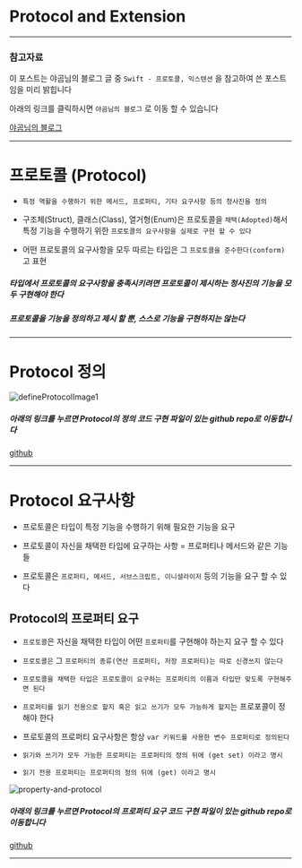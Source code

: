 # Protocol and Extension

---

### 참고자료

이 포스트는 야곰님의 블로그 글 중 `Swift - 프로토콜, 익스텐션` 을 참고하여 쓴 포스트임을 미리 밝힙니다

아래의 링크를 클릭하시면 `야곰님의 블로그` 로 이동 할 수 있습니다

[야곰님의 블로그](https://blog.yagom.net/529)

---

# 프로토콜 (Protocol) 

- `특정 역활을 수행하기 위한 메서드, 프로퍼티, 기타 요구사항 등의 청사진을 정의`

- 구조체(Struct), 클래스(Class), 열거형(Enum)은 프로토콜을 `채택(Adopted)`해서 특정 기능을 수행하기 위한 `프로토콜의 요구사항을 실제로 구현 할 수 있다`

- 어떤 프로토콜의 요구사항을 모두 따르는 타입은 그 `프로토콜을 준수한다(conform)`고 표현

##### 타입에서 프로토콜의 요구사항을 충족시키려면 프로토콜이 제시하는 청사진의 기능을 모두 구현해야 한다

##### 프로토콜을 기능을 정의하고 제시 할 뿐, 스스로 기능을 구현하지는 않는다

---

# Protocol 정의

![defineProtocolImage1](https://user-images.githubusercontent.com/42841888/59547125-7d23fe80-8f74-11e9-8125-4a284b766409.png)

##### 아래의 링크를 누르면 Protocol의 정의 코드 구현 파일이 있는 github repo로 이동합니다

[github](https://github.com/VincentGeranium/Swift-Study/tree/master/2019-06-16-protocol-Example.playground)

---

# Protocol 요구사항

- 프로토콜은 타입이 특정 기능을 수행하기 위해 필요한 기능을 요구

- 프로토콜이 자신을 채택한 타입에 요구하는 사항 = 프로퍼티나 메서드와 같은 기능들

- 프로토콜은 `프로퍼티, 메서드, 서브스크립트, 이니셜라이저` 등의 기능을 요구 할 수 있다

## Protocol의 프로퍼티 요구

- `프로토콜`은 자신을 채택한 타입이 어떤 `프로퍼티`를 구현해야 하는지 요구 할 수 있다

- `프로토콜은` 그 `프로퍼티의 종류(연산 프로퍼티, 저장 프로퍼티)는 따로 신경쓰지 않는다`

- `프로토콜을 채택한 타입은 프로토콜이 요구하는 프로퍼티의 이름과 타입만 맞도록 구현해주면 된다`

- `프로퍼티를 읽기 전용으로 할지 혹은 읽고 쓰기가 모두 가능하게 할지`는 프로포콜이 정해야 한다

- 프로토콜의 프로퍼티 요구사항은 항상 `var 키워드를 사용한 변수 프로퍼티로 정의된다`

- `읽기와 쓰기가 모두 가능한 프로퍼티는 프로퍼티의 정의 뒤에 (get set) 이라고 명시`

- `읽기 전용 프로퍼티는 프로퍼티의 정의 뒤에 (get) 이라고 명시`

![property-and-protocol](https://user-images.githubusercontent.com/42841888/59565545-fb28f800-908f-11e9-8708-ac9601dc90d3.png)

##### 아래의 링크를 누르면 Protocol의 프로퍼티 요구 코드 구현 파일이 있는 github repo로 이동합니다

[github](https://github.com/VincentGeranium/Swift-Study/tree/master/2019-06-16-protocol-property-Study.playground)

---

